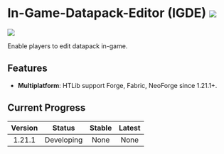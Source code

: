 # In-Game-Datapack-Editor (IGDE) [![](https://cf.way2muchnoise.eu/full_794622_downloads.svg)](https://www.curseforge.com/minecraft/mc-mods/hungteens-lib)

[![](https://cf.way2muchnoise.eu/versions/794622.svg)](https://www.curseforge.com/minecraft/mc-mods/hungteens-lib)

Enable players to edit datapack in-game.

## Features

* **Multiplatform**: HTLib support Forge, Fabric, NeoForge since 1.21.1+.


## Current Progress

| Version |   Status   | Stable | Latest |
|:-------:|:----------:|:------:|:------:|
| 1.21.1  | Developing |  None  |  None  |

